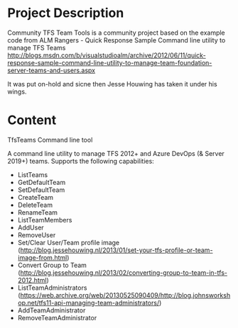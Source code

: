 # Project Description

Community TFS Team Tools is a community project based on the example code from ALM Rangers - Quick Response Sample Command line utility to manage TFS Teams http://blogs.msdn.com/b/visualstudioalm/archive/2012/06/11/quick-response-sample-command-line-utility-to-manage-team-foundation-server-teams-and-users.aspx

It was put on-hold and sicne then Jesse Houwing has taken it under his wings.

# Content

TfsTeams Command line tool

A command line utility to manage TFS 2012+ and Azure DevOps (& Server 2019+) teams. Supports the following capabilities:

 - ListTeams
- GetDefaultTeam
- SetDefaultTeam
- CreateTeam
- DeleteTeam
- RenameTeam
- ListTeamMembers
- AddUser
- RemoveUser
- Set/Clear User/Team profile image (http://blog.jessehouwing.nl/2013/01/set-your-tfs-profile-or-team-image-from.html)
- Convert Group to Team (http://blog.jessehouwing.nl/2013/02/converting-group-to-team-in-tfs-2012.html)
- ListTeamAdministrators (https://web.archive.org/web/20130525090409/http://blog.johnsworkshop.net/tfs11-api-managing-team-administrators/)
- AddTeamAdministrator
- RemoveTeamAdministrator

